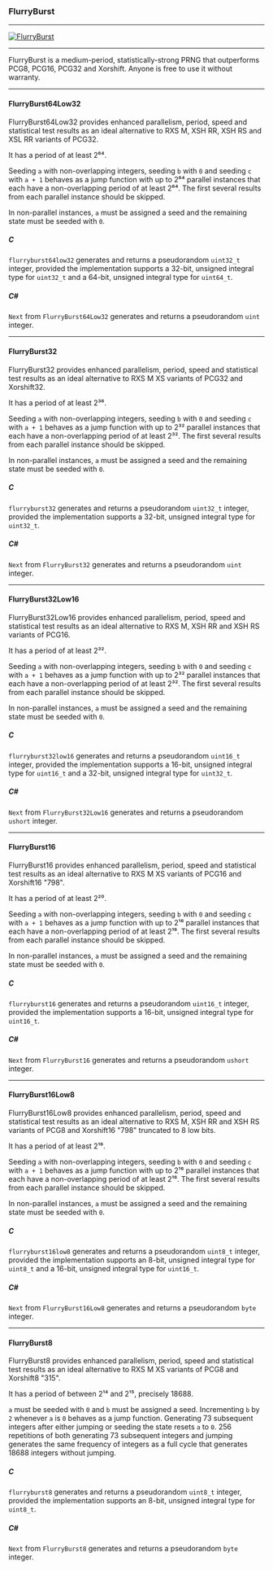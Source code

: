 ### FlurryBurst

---

[![FlurryBurst](https://repository-images.githubusercontent.com/1040453539/72608ecc-0f3a-4b0b-9253-490c269b8e53 "FlurryBurst")](https://github.com/wstaffordp/flurryburst#flurryburst64low32)

---

FlurryBurst is a medium-period, statistically-strong PRNG that outperforms PCG8, PCG16, PCG32 and Xorshift. Anyone is free to use it without warranty.

---

#### FlurryBurst64Low32

FlurryBurst64Low32 provides enhanced parallelism, period, speed and statistical test results as an ideal alternative to RXS M, XSH RR, XSH RS and XSL RR variants of PCG32.

It has a period of at least 2⁶⁴.

Seeding `a` with non-overlapping integers, seeding `b` with `0` and seeding `c` with `a + 1` behaves as a jump function with up to 2⁶⁴ parallel instances that each have a non-overlapping period of at least 2⁶⁴. The first several results from each parallel instance should be skipped.

In non-parallel instances, `a` must be assigned a seed and the remaining state must be seeded with `0`.

##### C

`flurryburst64low32` generates and returns a pseudorandom `uint32_t` integer, provided the implementation supports a 32-bit, unsigned integral type for `uint32_t` and a 64-bit, unsigned integral type for `uint64_t`.

##### C#

`Next` from `FlurryBurst64Low32` generates and returns a pseudorandom `uint` integer.

---

#### FlurryBurst32

FlurryBurst32 provides enhanced parallelism, period, speed and statistical test results as an ideal alternative to RXS M XS variants of PCG32 and Xorshift32.

It has a period of at least 2³⁶.

Seeding `a` with non-overlapping integers, seeding `b` with `0` and seeding `c` with `a + 1` behaves as a jump function with up to 2³² parallel instances that each have a non-overlapping period of at least 2³². The first several results from each parallel instance should be skipped.

In non-parallel instances, `a` must be assigned a seed and the remaining state must be seeded with `0`.

##### C

`flurryburst32` generates and returns a pseudorandom `uint32_t` integer, provided the implementation supports a 32-bit, unsigned integral type for `uint32_t`.

##### C#

`Next` from `FlurryBurst32` generates and returns a pseudorandom `uint` integer.

---

#### FlurryBurst32Low16

FlurryBurst32Low16 provides enhanced parallelism, period, speed and statistical test results as an ideal alternative to RXS M, XSH RR and XSH RS variants of PCG16.

It has a period of at least 2³².

Seeding `a` with non-overlapping integers, seeding `b` with `0` and seeding `c` with `a + 1` behaves as a jump function with up to 2³² parallel instances that each have a non-overlapping period of at least 2³². The first several results from each parallel instance should be skipped.

In non-parallel instances, `a` must be assigned a seed and the remaining state must be seeded with `0`.

##### C

`flurryburst32low16` generates and returns a pseudorandom `uint16_t` integer, provided the implementation supports a 16-bit, unsigned integral type for `uint16_t` and a 32-bit, unsigned integral type for `uint32_t`.

##### C#

`Next` from `FlurryBurst32Low16` generates and returns a pseudorandom `ushort` integer.

---

#### FlurryBurst16

FlurryBurst16 provides enhanced parallelism, period, speed and statistical test results as an ideal alternative to RXS M XS variants of PCG16 and Xorshift16 "798".

It has a period of at least 2²⁰.

Seeding `a` with non-overlapping integers, seeding `b` with `0` and seeding `c` with `a + 1` behaves as a jump function with up to 2¹⁶ parallel instances that each have a non-overlapping period of at least 2¹⁶. The first several results from each parallel instance should be skipped.

In non-parallel instances, `a` must be assigned a seed and the remaining state must be seeded with `0`.

##### C

`flurryburst16` generates and returns a pseudorandom `uint16_t` integer, provided the implementation supports a 16-bit, unsigned integral type for `uint16_t`.

##### C#

`Next` from `FlurryBurst16` generates and returns a pseudorandom `ushort` integer.

---

#### FlurryBurst16Low8

FlurryBurst16Low8 provides enhanced parallelism, period, speed and statistical test results as an ideal alternative to RXS M, XSH RR and XSH RS variants of PCG8 and Xorshift16 "798" truncated to 8 low bits.

It has a period of at least 2¹⁶.

Seeding `a` with non-overlapping integers, seeding `b` with `0` and seeding `c` with `a + 1` behaves as a jump function with up to 2¹⁶ parallel instances that each have a non-overlapping period of at least 2¹⁶. The first several results from each parallel instance should be skipped.

In non-parallel instances, `a` must be assigned a seed and the remaining state must be seeded with `0`.

##### C

`flurryburst16low8` generates and returns a pseudorandom `uint8_t` integer, provided the implementation supports an 8-bit, unsigned integral type for `uint8_t` and a 16-bit, unsigned integral type for `uint16_t`.

##### C#

`Next` from `FlurryBurst16Low8` generates and returns a pseudorandom `byte` integer.

---

#### FlurryBurst8

FlurryBurst8 provides enhanced parallelism, period, speed and statistical test results as an ideal alternative to RXS M XS variants of PCG8 and Xorshift8 "315".

It has a period of between 2¹⁴ and 2¹⁵, precisely 18688.

`a` must be seeded with `0` and `b` must be assigned a seed. Incrementing `b` by `2` whenever `a` is `0` behaves as a jump function. Generating 73 subsequent integers after either jumping or seeding the state resets `a` to `0`. 256 repetitions of both generating 73 subsequent integers and jumping generates the same frequency of integers as a full cycle that generates 18688 integers without jumping.

##### C

`flurryburst8` generates and returns a pseudorandom `uint8_t` integer, provided the implementation supports an 8-bit, unsigned integral type for `uint8_t`.

##### C#

`Next` from `FlurryBurst8` generates and returns a pseudorandom `byte` integer.
